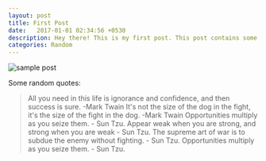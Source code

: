 ```yaml
---
layout: post
title: First Post
date:   2017-01-01 02:34:56 +0530
description: Hey there! This is my first post. This post contains some random quotes.
categories: Random
---
```


![sample post]({{site.baseurl}}/images/image-3.png)


Some random quotes:

> All you need in this life is ignorance and confidence, and then success is sure.  -Mark Twain
> It's not the size of the dog in the fight, it's the size of the fight in the dog.  -Mark Twain
> Opportunities multiply as you seize them.  - Sun Tzu.
> Appear weak when you are strong, and strong when you are weak  - Sun Tzu.
> The supreme art of war is to subdue the enemy without fighting.  - Sun Tzu.
> Opportunities multiply as you seize them.  - Sun Tzu.



